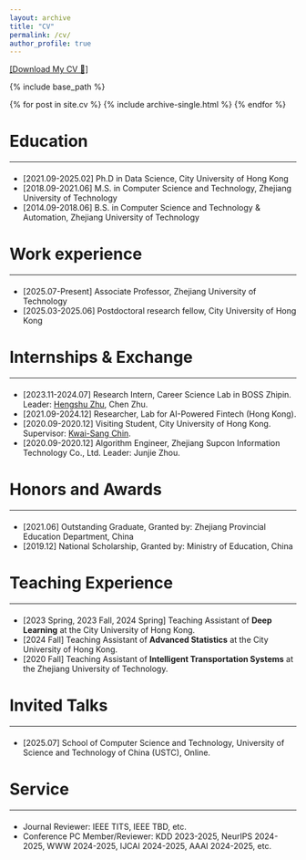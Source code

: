 ```yaml
---
layout: archive
title: "CV"
permalink: /cv/
author_profile: true
---
```


<a target="_blank" rel="noopener" href="https://www.hahahenha.net/static/CV/CV_HX.pdf">[Download My CV &#128196;]</a>

{% include base_path %}


{% for post in site.cv %}
  {% include archive-single.html %}
{% endfor %}

<!--
---
layout: archive
title: "CV"
permalink: /cv/
author_profile: true
redirect_from:
  - /resume
redirect_to: "https://www.hahahenha.net/static/CV/CV_HX.pdf"
---

{% include base_path %}

<script type="text/javascript">
  window.location.href = "{{ page.redirect_to }}";
</script>
-->

# Education
<hr style="margin-top: 8px; margin-bottom: 20px;">
<ul>
  <li>[2021.09-2025.02] Ph.D in Data Science, City University of Hong Kong</li>
  <li>[2018.09-2021.06] M.S. in Computer Science and Technology, Zhejiang University of Technology</li>
  <li>[2014.09-2018.06] B.S. in Computer Science and Technology & Automation, Zhejiang University of Technology</li>
</ul>


# Work experience
<hr style="margin-top: 8px; margin-bottom: 20px;">
<ul>
  <li>[2025.07-Present] Associate Professor, Zhejiang University of Technology </li>
  <li>[2025.03-2025.06] Postdoctoral research fellow, City University of Hong Kong </li>
</ul>




# Internships & Exchange
<hr style="margin-top: 8px; margin-bottom: 20px;">

<ul>
   <li>[2023.11-2024.07] Research Intern, Career Science Lab in BOSS Zhipin. Leader: <a target="_blank" rel="noopener" href="https://www.zhuhengshu.com/">Hengshu Zhu</a>, Chen Zhu.</li>
   <li>[2021.09-2024.12] Researcher, Lab for AI-Powered Fintech (Hong Kong). </li>
   <li>[2020.09-2020.12] Visiting Student, City University of Hong Kong. Supervisor: <a target="_blank" rel="noopener" href="https://scholars.cityu.edu.hk/en/persons/kwai-sang-chin">Kwai-Sang Chin</a>.</li>
   <li>[2020.09-2020.12] Algorithm Engineer, Zhejiang Supcon Information Technology Co., Ltd. Leader: Junjie Zhou. </li>
</ul>




# Honors and Awards
<hr style="margin-top: 8px; margin-bottom: 20px;">

<ul>
    <li>[2021.06] Outstanding Graduate, Granted by: Zhejiang Provincial Education Department, China </li>
    <li>[2019.12] National Scholarship, Granted by: Ministry of Education, China </li>
</ul>






# Teaching Experience
<hr style="margin-top: 8px; margin-bottom: 20px;">

<ul>
  <li>[2023 Spring, 2023 Fall, 2024 Spring] Teaching Assistant of <strong>Deep Learning</strong> at the City University of Hong Kong.</li>
  <li>[2024 Fall] Teaching Assistant of <strong>Advanced Statistics</strong> at the City University of Hong Kong.</li>
  <li>[2020 Fall] Teaching Assistant of <strong>Intelligent Transportation Systems</strong> at the Zhejiang University of Technology.</li>
</ul>


# Invited Talks
<hr style="margin-top: 8px; margin-bottom: 20px;">

<ul>
  <li>[2025.07] School of Computer Science and Technology, University of Science and Technology of China (USTC), Online.</li>
</ul>


# Service
<hr style="margin-top: 8px; margin-bottom: 20px;">
<div>
  <ul>
    <li>
      Journal Reviewer: IEEE TITS, IEEE TBD, etc.
    </li>
    <li>
      Conference PC Member/Reviewer: KDD 2023-2025, NeurIPS 2024-2025, WWW 2024-2025, IJCAI 2024-2025, AAAI 2024-2025, etc.
    </li>
  </ul>
</div>
